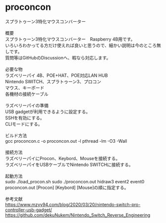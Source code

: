 # proconcon
スプラトゥーン3特化マウスコンバーター<br>
<br>
概要<br>
スプラトゥーン3特化マウスコンバーター　Raspberry 4B用です。<br>
いろいろわかってる方だけ使えれば良いと思うので、細かい説明は今のところ無しです。<br>
質問等はGitHubのDiscussionへ、暇なら対応します。<br>
<br>
必要な物<br>
ラズベリーパイ 4B、POE+HAT、POE対応LAN HUB<br>
Nintendo SWITCH、スプラトゥーン3、プロコン<br>
マウス、キーボード<br>
各機材の接続ケーブル<br>
<br>
ラズベリーパイの準備<br>
USB gadgetが利用できるように設定する。<br>
SSHを有効にする。<br>
CLIモードにする。<br>
<br>
ビルド方法<br>
gcc proconcon.c -o proconcon.out -l pthread -lm  -O3 -Wall<br>
<br>
接続方法<br>
ラズベリーパイにProcon、Keybord、Mouseを接続する。<br>
ラズベリーパイをUSBケーブルでNintendo SWITCHに接続する。<br>
<br>
起動方法<br>
sudo ./load_procon.sh
sudo ./proconcon.out hidraw3 event2 event0
<br>
proconcon.out [Procon] [Keybord] [Mouse]の順に指定する。<br>
<br>
参考文献<br>
https://www.mzyy94.com/blog/2020/03/20/nintendo-switch-pro-controller-usb-gadget/<br>
https://github.com/dekuNukem/Nintendo_Switch_Reverse_Engineering<br>






